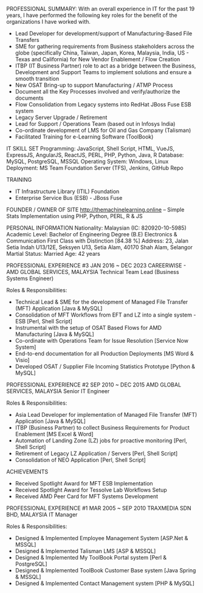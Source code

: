PROFESSIONAL SUMMARY:
With an overall experience in IT for the past 19 years, I have performed the following key roles for
the benefit of the organizations I have worked with.
* Lead Developer for development/support of Manufacturing-Based File Transfers
* SME for gathering requirements from Business stakeholders across the globe
(specifically China, Taiwan, Japan, Korea, Malaysia, India, US - Texas and California) for New Vendor
Enablement / Flow Creation
* ITBP (IT Business Partner) role to act as a bridge between the Business, Development and Support
Teams to implement solutions and ensure a smooth transition
* New OSAT Bring-up to support Manufacturing / ATMP Process
* Document all the Key Processes involved and verify/authorize the documents
* Flow Consolidation from Legacy systems into RedHat JBoss Fuse ESB system
* Legacy Server Upgrade / Retirement
* Lead for Support / Operations Team (based out in Infosys India)
* Co-ordinate development of LMS for Oil and Gas Company (Talisman)
* Facilitated Training for e-Learning Software (ToolBook)

IT SKILL SET
Programming: JavaScript, Shell Script, HTML, VueJS, ExpressJS, AngularJS, ReactJS,
PERL, PHP, Python, Java, R
Database: MySQL, PostgreSQL, MSSQL
Operating System: Windows, Linux
Deployment: MS Team Foundation Server (TFS), Jenkins, GitHub Repo

TRAINING
* IT Infrastructure Library (ITIL) Foundation
* Enterprise Service Bus (ESB) - JBoss Fuse

FOUNDER / OWNER OF SITE
http://themachinelearning.online – Simple Stats Implementation using PHP, Python, PERL, R & JS

PERSONAL INFORMATION
Nationality: Malaysian (IC: 820920-10-5985)
Academic Level: Bachelor of Engineering Degree (B.E) Electronics & Communication
First Class with Distinction [84.38 %]
Address: 23, Jalan Setia Indah U13/12E, Seksyen U13, Setia Alam, 40170 Shah Alam, Selangor
Martial Status: Married Age: 42 years

PROFESSIONAL EXPERIENCE #3 JAN 2016 ~ DEC 2023
CAREERWISE - AMD GLOBAL SERVICES, MALAYSIA Technical Team Lead (Business Systems Engineer)

Roles & Responsibilities:
* Technical Lead & SME for the development of Managed File Transfer (MFT) Application [Java & MySQL]
* Consolidation of MFT Workflows from EFT and LZ into a single system - ESB [Perl, Shell Script]
* Instrumental with the setup of OSAT Based Flows for AMD Manufacturing [Java & MySQL]
* Co-ordinate with Operations Team for Issue Resolution [Service Now System]
* End-to-end documentation for all Production Deployments [MS Word & Visio]
* Developed OSAT / Supplier File Incoming Statistics Prototype [Python & MySQL]

PROFESSIONAL EXPERIENCE #2 SEP 2010 ~ DEC 2015
AMD GLOBAL SERVICES, MALAYSIA Senior IT Engineer

Roles & Responsibilities:
* Asia Lead Developer for implementation of Managed File Transfer (MFT) Application [Java & MySQL]
* ITBP (Business Partner) to collect Business Requirements for Product Enablement [MS Excel & Word]
* Automation of Landing Zone (LZ) jobs for proactive monitoring [Perl, Shell Script]
* Retirement of Legacy LZ Application / Servers [Perl, Shell Script]
* Consolidation of NEO Application [Perl, Shell Script]

ACHIEVEMENTS
* Received Spotlight Award for MFT ESB Implementation
* Received Spotlight Award for Tessolve Lab Workflows Setup
* Received AMD Peer Card for MFT Systems Development

PROFESSIONAL EXPERIENCE #1 MAR 2005 ~ SEP 2010
TRAXMEDIA SDN BHD, MALAYSIA IT Manager

Roles & Responsibilities:
* Designed & Implemented Employee Management System [ASP.Net & MSSQL]
* Designed & Implemented Talisman LMS [ASP & MSSQL]
* Designed & Implemented My ToolBook Portal system [Perl & PostgreSQL]
* Designed & Implemented ToolBook Customer Base system [Java Spring & MSSQL]
* Designed & Implemented Contact Management system [PHP & MySQL]
